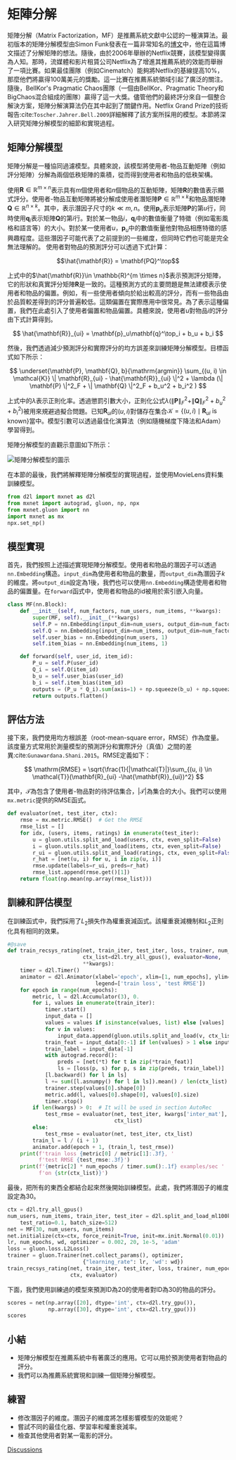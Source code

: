 # 矩陣分解

矩陣分解（Matrix Factorization，MF）是推薦系統文獻中公認的一種演算法。最初版本的矩陣分解模型由Simon Funk發表在一篇非常知名的[博文](https://sifter.org/~simon/journal/20061211.html)中，他在這篇博文描述了分解矩陣的想法。隨後，由於2006年舉辦的Netflix競賽，該模型變得廣為人知。那時，流媒體和影片租賃公司Netflix為了增進其推薦系統的效能而舉辦了一項比賽。如果最佳團隊（例如Cinematch）能夠將Netflix的基線提高10%，那麼他們將贏得100萬美元的獎勵。這一比賽在推薦系統領域引起了廣泛的關注。隨後，BellKor's Pragmatic Chaos團隊（一個由BellKor、Pragmatic Theory和BigChaos混合組成的團隊）贏得了這一大獎。儘管他們的最終評分來自一個整合解決方案，矩陣分解演算法仍在其中起到了關鍵作用。Netflix Grand Prize的技術報告:cite:`Toscher.Jahrer.Bell.2009`詳細解釋了該方案所採用的模型。本節將深入研究矩陣分解模型的細節和實現過程。

## 矩陣分解模型

矩陣分解是一種協同過濾模型。具體來說，該模型將使用者-物品互動矩陣（例如評分矩陣）分解為兩個低秩矩陣的乘積，從而得到使用者和物品的低秩架構。

使用$\mathbf{R} \in \mathbb{R}^{m \times n}$表示具有$m$個使用者和$n$個物品的互動矩陣，矩陣$\mathbf{R}$的數值表示顯式評分。使用者-物品互動矩陣將被分解成使用者潛矩陣$\mathbf{P} \in \mathbb{R}^{m \times k}$和物品潛矩陣$\mathbf{Q} \in \mathbb{R}^{n \times k}$。其中，表示潛因子尺寸的$k \ll m, n$。使用$\mathbf{p}_u$表示矩陣$\mathbf{P}$的第$u$行，同時使用$\mathbf{q}_i$表示矩陣$\mathbf{Q}$的第$i$行。對於某一物品$i$，$\mathbf{q}_i$中的數值衡量了特徵（例如電影風格和語言等）的大小。對於某一使用者$u$，$\mathbf{p}_u$中的數值衡量他對物品相應特徵的感興趣程度。這些潛因子可能代表了之前提到的一些維度，但同時它們也可能是完全無法理解的。 使用者對物品的預測評分可以透過下式計算：

$$\hat{\mathbf{R}} = \mathbf{PQ}^\top$$

上式中的$\hat{\mathbf{R}}\in \mathbb{R}^{m \times n}$表示預測評分矩陣，它的形狀和真實評分矩陣$\mathbf{R}$是一致的。這種預測方式的主要問題是無法建模表示使用者和物品的偏置。例如，有一些使用者傾向於給出較高的評分，而有一些物品由於品質較差得到的評分普遍較低。這類偏置在實際應用中很常見。為了表示這種偏置，我們在此處引入了使用者偏置和物品偏置。具體來說，使用者$u$對物品$i$的評分由下式計算得到。

$$
\hat{\mathbf{R}}_{ui} = \mathbf{p}_u\mathbf{q}^\top_i + b_u + b_i
$$

然後，我們透過減少預測評分和實際評分的均方誤差來訓練矩陣分解模型。目標函式如下所示：

$$
\underset{\mathbf{P}, \mathbf{Q}, b}{\mathrm{argmin}} \sum_{(u, i) \in \mathcal{K}} \| \mathbf{R}_{ui} -
\hat{\mathbf{R}}_{ui} \|^2 + \lambda (\| \mathbf{P} \|^2_F + \| \mathbf{Q}
\|^2_F + b_u^2 + b_i^2 )
$$

上式中的$\lambda$表示正則化率。透過懲罰引數大小，正則化公式$\lambda (\| \mathbf{P} \|^2_F + \| \mathbf{Q}
\|^2_F + b_u^2 + b_i^2 )$被用來規避過擬合問題。已知$\mathbf{R}_{ui}$的$(u, i)$對儲存在集合$\mathcal{K}=\{(u, i) \mid \mathbf{R}_{ui} \text{ is known}\}$當中。模型引數可以透過最佳化演算法（例如隨機梯度下降法和Adam）學習得到。

矩陣分解模型的直觀示意圖如下所示：

![矩陣分解模型的圖示](../img/rec-mf.svg)

在本節的最後，我們將解釋矩陣分解模型的實現過程，並使用MovieLens資料集訓練模型。

```python
from d2l import mxnet as d2l
from mxnet import autograd, gluon, np, npx
from mxnet.gluon import nn
import mxnet as mx
npx.set_np()
```

## 模型實現

首先，我們按照上述描述實現矩陣分解模型。使用者和物品的潛因子可以透過`nn.Embedding`構造。`input_dim`為使用者和物品的數量，而`output_dim`為潛因子$k$的維度。將`output_dim`設定為1後，我們也可以使用`nn.Embedding`構造使用者和物品的偏置量。在`forward`函式中，使用者和物品的id被用於索引嵌入向量。

```python
class MF(nn.Block):
    def __init__(self, num_factors, num_users, num_items, **kwargs):
        super(MF, self).__init__(**kwargs)
        self.P = nn.Embedding(input_dim=num_users, output_dim=num_factors)
        self.Q = nn.Embedding(input_dim=num_items, output_dim=num_factors)
        self.user_bias = nn.Embedding(num_users, 1)
        self.item_bias = nn.Embedding(num_items, 1)

    def forward(self, user_id, item_id):
        P_u = self.P(user_id)
        Q_i = self.Q(item_id)
        b_u = self.user_bias(user_id)
        b_i = self.item_bias(item_id)
        outputs = (P_u * Q_i).sum(axis=1) + np.squeeze(b_u) + np.squeeze(b_i)
        return outputs.flatten()
```

## 評估方法

接下來，我們使用均方根誤差（root-mean-square error，RMSE）作為度量。該度量方式常用於測量模型的預測評分和實際評分（真值）之間的差異:cite:`Gunawardana.Shani.2015`。RMSE定義如下：

$$
\mathrm{RMSE} = \sqrt{\frac{1}{|\mathcal{T}|}\sum_{(u, i) \in \mathcal{T}}(\mathbf{R}_{ui} -\hat{\mathbf{R}}_{ui})^2}
$$

其中，$\mathcal{T}$為包含了使用者-物品對的待評估集合，$|\mathcal{T}|$為集合的大小。我們可以使用`mx.metric`提供的RMSE函式。

```python
def evaluator(net, test_iter, ctx):
    rmse = mx.metric.RMSE()  # Get the RMSE
    rmse_list = []
    for idx, (users, items, ratings) in enumerate(test_iter):
        u = gluon.utils.split_and_load(users, ctx, even_split=False)
        i = gluon.utils.split_and_load(items, ctx, even_split=False)
        r_ui = gluon.utils.split_and_load(ratings, ctx, even_split=False)
        r_hat = [net(u, i) for u, i in zip(u, i)]
        rmse.update(labels=r_ui, preds=r_hat)
        rmse_list.append(rmse.get()[1])
    return float(np.mean(np.array(rmse_list)))
```

## 訓練和評估模型

在訓練函式中，我們採用了$L_2$損失作為權重衰減函式。該權重衰減機制和$L_2$正則化具有相同的效果。

```python
#@save
def train_recsys_rating(net, train_iter, test_iter, loss, trainer, num_epochs,
                        ctx_list=d2l.try_all_gpus(), evaluator=None,
                        **kwargs):
    timer = d2l.Timer()
    animator = d2l.Animator(xlabel='epoch', xlim=[1, num_epochs], ylim=[0, 2],
                            legend=['train loss', 'test RMSE'])
    for epoch in range(num_epochs):
        metric, l = d2l.Accumulator(3), 0.
        for i, values in enumerate(train_iter):
            timer.start()
            input_data = []
            values = values if isinstance(values, list) else [values]
            for v in values:
                input_data.append(gluon.utils.split_and_load(v, ctx_list))
            train_feat = input_data[0:-1] if len(values) > 1 else input_data
            train_label = input_data[-1]
            with autograd.record():
                preds = [net(*t) for t in zip(*train_feat)]
                ls = [loss(p, s) for p, s in zip(preds, train_label)]
            [l.backward() for l in ls]
            l += sum([l.asnumpy() for l in ls]).mean() / len(ctx_list)
            trainer.step(values[0].shape[0])
            metric.add(l, values[0].shape[0], values[0].size)
            timer.stop()
        if len(kwargs) > 0:  # It will be used in section AutoRec
            test_rmse = evaluator(net, test_iter, kwargs['inter_mat'],
                                  ctx_list)
        else:
            test_rmse = evaluator(net, test_iter, ctx_list)
        train_l = l / (i + 1)
        animator.add(epoch + 1, (train_l, test_rmse))
    print(f'train loss {metric[0] / metric[1]:.3f}, '
          f'test RMSE {test_rmse:.3f}')
    print(f'{metric[2] * num_epochs / timer.sum():.1f} examples/sec '
          f'on {str(ctx_list)}')
```

最後，把所有的東西全都結合起來然後開始訓練模型。此處，我們將潛因子的維度設定為30。

```python
ctx = d2l.try_all_gpus()
num_users, num_items, train_iter, test_iter = d2l.split_and_load_ml100k(
    test_ratio=0.1, batch_size=512)
net = MF(30, num_users, num_items)
net.initialize(ctx=ctx, force_reinit=True, init=mx.init.Normal(0.01))
lr, num_epochs, wd, optimizer = 0.002, 20, 1e-5, 'adam'
loss = gluon.loss.L2Loss()
trainer = gluon.Trainer(net.collect_params(), optimizer,
                        {"learning_rate": lr, 'wd': wd})
train_recsys_rating(net, train_iter, test_iter, loss, trainer, num_epochs,
                    ctx, evaluator)
```

下面，我們使用訓練過的模型來預測ID為20的使用者對ID為30的物品的評分。

```python
scores = net(np.array([20], dtype='int', ctx=d2l.try_gpu()),
             np.array([30], dtype='int', ctx=d2l.try_gpu()))
scores
```

## 小結

* 矩陣分解模型在推薦系統中有著廣泛的應用。它可以用於預測使用者對物品的評分。
* 我們可以為推薦系統實現和訓練一個矩陣分解模型。

## 練習

* 修改潛因子的維度。潛因子的維度將怎樣影響模型的效能呢？
* 嘗試不同的最佳化器、學習率和權重衰減率。
* 檢查其他使用者對某一電影的評分。

[Discussions](https://discuss.d2l.ai/t/)

